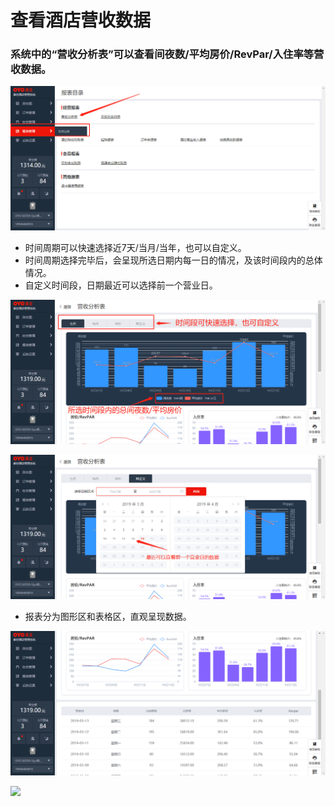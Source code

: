 # 查看酒店营收数据

### 系统中的“营收分析表”可以查看间夜数/平均房价/RevPar/入住率等营收数据。

![](../../../.gitbook/assets/image%20%28112%29.png)

* 时间周期可以快速选择近7天/当月/当年，也可以自定义。 
* 时间周期选择完毕后，会呈现所选日期内每一日的情况，及该时间段内的总体情况。 
* 自定义时间段，日期最近可以选择前一个营业日。

![](../../../.gitbook/assets/image%20%28623%29.png)

![](../../../.gitbook/assets/image%20%28261%29.png)

* 报表分为图形区和表格区，直观呈现数据。

![](../../../.gitbook/assets/image%20%28373%29.png)

![](https://uploader.shimo.im/f/eufzZCdoLaI108MW.png!thumbnail)



